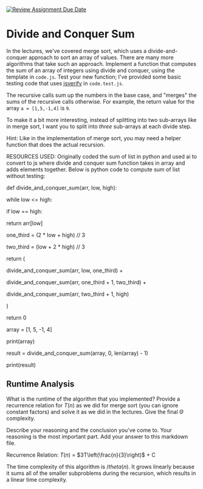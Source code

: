 [![Review Assignment Due Date](https://classroom.github.com/assets/deadline-readme-button-24ddc0f5d75046c5622901739e7c5dd533143b0c8e959d652212380cedb1ea36.svg)](https://classroom.github.com/a/E1vcEWuv)
# Divide and Conquer Sum

In the lectures, we've covered merge sort, which uses a divide-and-conquer
approach to sort an array of values. There are many more algorithms that take
such an approach. Implement a function that computes the sum of an array of
integers using divide and conquer, using the template in `code.js`. Test your
new function; I've provided some basic testing code that uses
[jsverify](https://jsverify.github.io/) in `code.test.js`.

The recursive calls sum up the numbers in the base case, and "merges" the sums
of the recursive calls otherwise. For example, the return value for the array `a
= [1,5,-1,4]` is `9`.

To make it a bit more interesting, instead of splitting into two sub-arrays like
in merge sort, I want you to split into *three* sub-arrays at each divide step.

Hint: Like in the implementation of merge sort, you may need a helper function
that does the actual recursion.

RESOURCES USED: Originally coded the sum of list in python and used ai to convert to js where divide and conquer sum function takes in array and adds elements together. Below is python code to compute sum of list without testing:

def divide_and_conquer_sum(arr, low, high):

while low <= high:

if low == high:

return arr[low]

one_third = (2 * low + high) // 3

two_third = (low + 2 * high) // 3

return (

divide_and_conquer_sum(arr, low, one_third) +

divide_and_conquer_sum(arr, one_third + 1, two_third) +

divide_and_conquer_sum(arr, two_third + 1, high)

)

return 0


array = [1, 5, -1, 4]

print(array)

result = divide_and_conquer_sum(array, 0, len(array) - 1)

print(result)  



## Runtime Analysis

What is the runtime of the algorithm that you implemented? Provide a recurrence
relation for $T(n)$ as we did for merge sort (you can ignore constant factors)
and solve it as we did in the lectures. Give the final $\Theta$ complexity.

Describe your reasoning and the conclusion you've come to. Your reasoning is the
most important part. Add your answer to this markdown file.

Recurrence Relation: $T(n)$ = $3T\left(\frac{n}{3}\right)$ + C

The time complexity of this algorithm is $/theta(n)$. It grows linearly because it sums all of the smaller subproblems during the recursion, which results in a linear time complexity.
